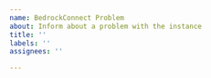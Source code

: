 ```yaml
---
name: BedrockConnect Problem
about: Inform about a problem with the instance
title: ''
labels: ''
assignees: ''

---
```



